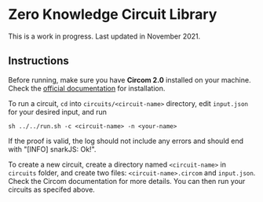 # Zero Knowledge Circuit Library

This is a work in progress. Last updated in November 2021.

## Instructions

Before running, make sure you have **Circom 2.0** installed on your machine. Check the [official documentation](https://docs.circom.io/getting-started/installation/) for installation.

To run a circuit, `cd` into `circuits/<circuit-name>` directory, edit `input.json` for your desired input, and run
```
sh ../../run.sh -c <circuit-name> -n <your-name>
```
If the proof is valid, the log should not include any errors and should end with "[INFO] snarkJS: Ok!".

To create a new circuit, create a directory named `<circuit-name>` in `circuits` folder, and create two files: `<circuit-name>.circom` and `input.json`. Check the Circom documentation for more details. You can then run your circuits as specifed above.
